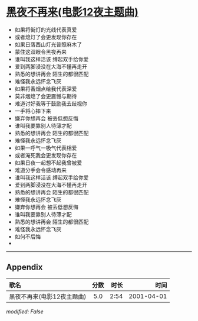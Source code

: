 # [黑夜不再来(电影12夜主题曲)](https://music.163.com/song?id=26075109)

* 如果将街灯的光线代表真爱
* 或者熄灯了会更发现你存在
* 如果日落西山灯光普照麻木了
* 蒙住这双眼令黑夜再来
* 谁叫我这样活该 缚起双手给你爱
* 爱到两脚浸没在大海不懂再走开
* 熟悉的想讲再会 陌生的都很匹配
* 难怪我永远怀念飞灰
* 如果将香烟点给我代表深爱
* 莫非烟熄了会更震憾与期待
* 难道讨好我等于鼓励我去歧视你
* 一手将心摔下来
* 嫌弃你想再会 被丢低想反悔
* 谁叫我要靠别人待薄才配
* 熟悉的想讲再会 陌生的都很匹配
* 难怪我永远怀念飞灰
* 如果一呼气一吸气代表相爱
* 或者淹死我会更发现你存在
* 如果日夜一起想不起我曾被爱
* 难道分手会令感动再来
* 谁叫我这样活该 缚起双手给你爱
* 爱到两脚浸没在大海不懂再走开
* 熟悉的想讲再会 陌生的都很匹配
* 难怪我永远怀念飞灰
* 嫌弃你想再会 被丢低想反悔
* 谁叫我要靠别人待薄才配
* 熟悉的想讲再会 陌生的都很匹配
* 难怪我永远怀念飞灰
* 如何不后悔
* 


---

## Appendix

|歌名|分数|时长|时间|
|:---|:---:|---:|---:|
|黑夜不再来(电影12夜主题曲)|5.0|2:54|2001-04-01

*modified: False*
